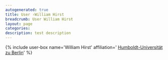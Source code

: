 ```yaml
---
autogenerated: true
title: User ›William Hirst
breadcrumb: User William Hirst
layout: page
categories: 
description: test description
---
```


{% include user-box name='William Hirst' affiliation=' [Humboldt-Universität zu Berlin](https://www.thereberlab.com)' %}
